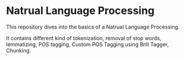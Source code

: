 # Natrual Language Processing

This repository dives into the basics of a Natrual Language Processing.

It contains different kind of tokenization, removal of stop words, lemmatizing, POS tagging, Custom POS Tagging using Brill Tagger, Chunking.
